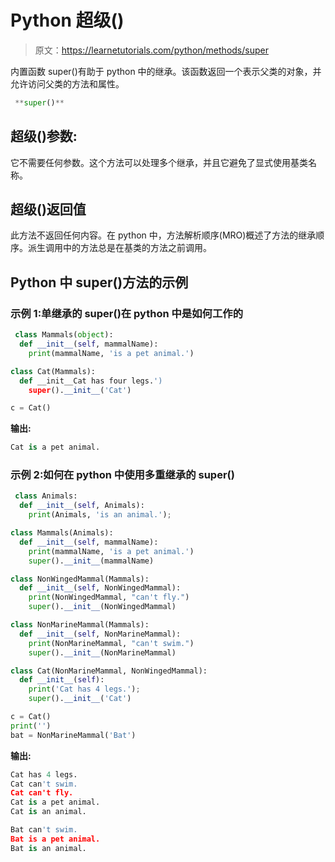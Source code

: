 # Python 超级()

> 原文：<https://learnetutorials.com/python/methods/super>

内置函数 super()有助于 python 中的继承。该函数返回一个表示父类的对象，并允许访问父类的方法和属性。

```py
 **super()** 

```

## 超级()参数:

它不需要任何参数。这个方法可以处理多个继承，并且它避免了显式使用基类名称。

## 超级()返回值

此方法不返回任何内容。在 python 中，方法解析顺序(MRO)概述了方法的继承顺序。派生调用中的方法总是在基类的方法之前调用。

## Python 中 super()方法的示例

### 示例 1:单继承的 super()在 python 中是如何工作的

```py
 class Mammals(object):
  def __init__(self, mammalName):
    print(mammalName, 'is a pet animal.')

class Cat(Mammals):
  def __init__Cat has four legs.')
    super().__init__('Cat')

c = Cat() 

```

**输出:**

```py
Cat is a pet animal.
```

### 示例 2:如何在 python 中使用多重继承的 super()

```py
 class Animals:
  def __init__(self, Animals):
    print(Animals, 'is an animal.');

class Mammals(Animals):
  def __init__(self, mammalName):
    print(mammalName, 'is a pet animal.')
    super().__init__(mammalName)

class NonWingedMammal(Mammals):
  def __init__(self, NonWingedMammal):
    print(NonWingedMammal, "can't fly.")
    super().__init__(NonWingedMammal)

class NonMarineMammal(Mammals):
  def __init__(self, NonMarineMammal):
    print(NonMarineMammal, "can't swim.")
    super().__init__(NonMarineMammal)

class Cat(NonMarineMammal, NonWingedMammal):
  def __init__(self):
    print('Cat has 4 legs.');
    super().__init__('Cat')

c = Cat()
print('')
bat = NonMarineMammal('Bat') 

```

**输出:**

```py
Cat has 4 legs.
Cat can't swim.
Cat can't fly.
Cat is a pet animal.
Cat is an animal.

Bat can't swim.
Bat is a pet animal.
Bat is an animal. 
```